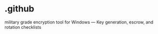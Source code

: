 # .github
military grade encryption tool for Windows — Key generation, escrow, and rotation checklists
